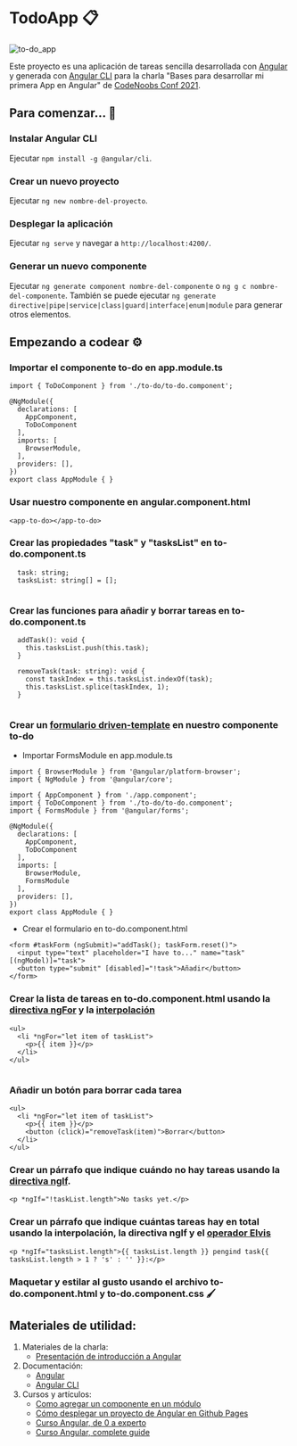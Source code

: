# TodoApp 📋

![to-do_app](https://user-images.githubusercontent.com/51118506/120065284-bb872b00-c070-11eb-8dce-a982396094b1.jpg)

Este proyecto es una aplicación de tareas sencilla desarrollada con [Angular](https://angular.io/) y generada con [Angular CLI](https://angular.io/cli) para la charla "Bases para desarrollar mi primera App en Angular" de [CodeNoobs Conf 2021](https://codenoobsconf.com/).

## Para comenzar... 🚀

### Instalar Angular CLI
Ejecutar `npm install -g @angular/cli`.

### Crear un nuevo proyecto

Ejecutar `ng new nombre-del-proyecto`.

### Desplegar la aplicación

Ejecutar `ng serve` y navegar a `http://localhost:4200/`.

### Generar un nuevo componente

Ejecutar `ng generate component nombre-del-componente` o `ng g c nombre-del-componente`. También se puede ejecutar `ng generate directive|pipe|service|class|guard|interface|enum|module` para generar otros elementos.

## Empezando a codear ⚙️

### Importar el componente to-do en app.module.ts

```
import { ToDoComponent } from './to-do/to-do.component';

@NgModule({
  declarations: [
    AppComponent,
    ToDoComponent
  ],
  imports: [
    BrowserModule,
  ],
  providers: [],
})
export class AppModule { }
```

### Usar nuestro componente en angular.component.html

```
<app-to-do></app-to-do>
```


### Crear las propiedades "task" y "tasksList" en to-do.component.ts

```
  task: string;
  tasksList: string[] = [];
  
```

### Crear las funciones para añadir y borrar tareas en to-do.component.ts

```
  addTask(): void {
    this.tasksList.push(this.task);
  }
```
```
  removeTask(task: string): void {
    const taskIndex = this.tasksList.indexOf(task);
    this.tasksList.splice(taskIndex, 1);
  }
  
```
### Crear un [formulario driven-template](https://angular.io/docs) en nuestro componente to-do
- Importar FormsModule en app.module.ts
```
import { BrowserModule } from '@angular/platform-browser';
import { NgModule } from '@angular/core';

import { AppComponent } from './app.component';
import { ToDoComponent } from './to-do/to-do.component';
import { FormsModule } from '@angular/forms';

@NgModule({
  declarations: [
    AppComponent,
    ToDoComponent
  ],
  imports: [
    BrowserModule,
    FormsModule
  ],
  providers: [],
})
export class AppModule { }
```
-  Crear el formulario en to-do.component.html

```
<form #taskForm (ngSubmit)="addTask(); taskForm.reset()">
  <input type="text" placeholder="I have to..." name="task" [(ngModel)]="task">
  <button type="submit" [disabled]="!task">Añadir</button>
</form>
```

### Crear la lista de tareas en to-do.component.html usando la [directiva ngFor](https://angular.io/api/common/NgForOf) y la [interpolación](https://desarrolloweb.com/articulos/binding-interpolacion-angular.html)

```
<ul>
  <li *ngFor="let item of taskList">
    <p>{{ item }}</p>
  </li>
</ul>
  
```
### Añadir un botón para borrar cada tarea

```
<ul>
  <li *ngFor="let item of taskList">
    <p>{{ item }}</p>
    <button (click)="removeTask(item)">Borrar</button>
  </li>
</ul>
````

### Crear un párrafo que indique cuándo no hay tareas usando la [directiva ngIf](https://angular.io/api/common/NgIf).

```
<p *ngIf="!taskList.length">No tasks yet.</p>
```

### Crear un párrafo que indique cuántas tareas hay en total usando la interpolación, la directiva ngIf y el [operador Elvis](https://www.javatpoint.com/kotlin-elvis-operator)

```
<p *ngIf="tasksList.length">{{ tasksList.length }} pengind task{{ tasksList.length > 1 ? 's' : '' }}:</p>
```

### Maquetar y estilar al gusto usando el archivo to-do.component.html y to-do.component.css 🖌

## Materiales de utilidad:
1. Materiales de la charla:
    - [Presentación de introducción a Angular](https://www.canva.com/design/DAEfTbdX_28/ccb70NsnldEPsiubTRfz1A/view?utm_content=DAEfTbdX_28&utm_campaign=designshare&utm_medium=link&utm_source=sharebutton)
2. Documentación:
    - [Angular](https://angular.io/docs)
    - [Angular CLI](https://angular.io/docs)
3. Cursos y artículos:
    - [Como agregar un componente en un módulo](https://gustavodohara.com/blogangular/agregar-componente-una-pagina-modulo-angular/)
    - [Cómo desplegar un proyecto de Angular en Github Pages](https://javadesde0.com/deploy-subida-de-una-aplicacion-de-angular-a-github-pages-de-forma-totalmente-gratuita/)
    - [Curso Angular, de 0 a experto](https://www.udemy.com/course/angular-fernando-herrera/)
    - [Curso Angular, complete guide](https://www.udemy.com/course/the-complete-guide-to-angular-2/)

